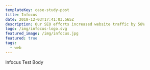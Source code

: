 ```yaml
---
templateKey: case-study-post
title: Infocus
date: 2018-12-03T17:41:03.565Z
description: Our SEO efforts increased website traffic by 58%
logo: /img/infocus-logo.svg
featured_image: /img/infocus.jpg
featured: true
tags:
  - web
---
```

Infocus Test Body
